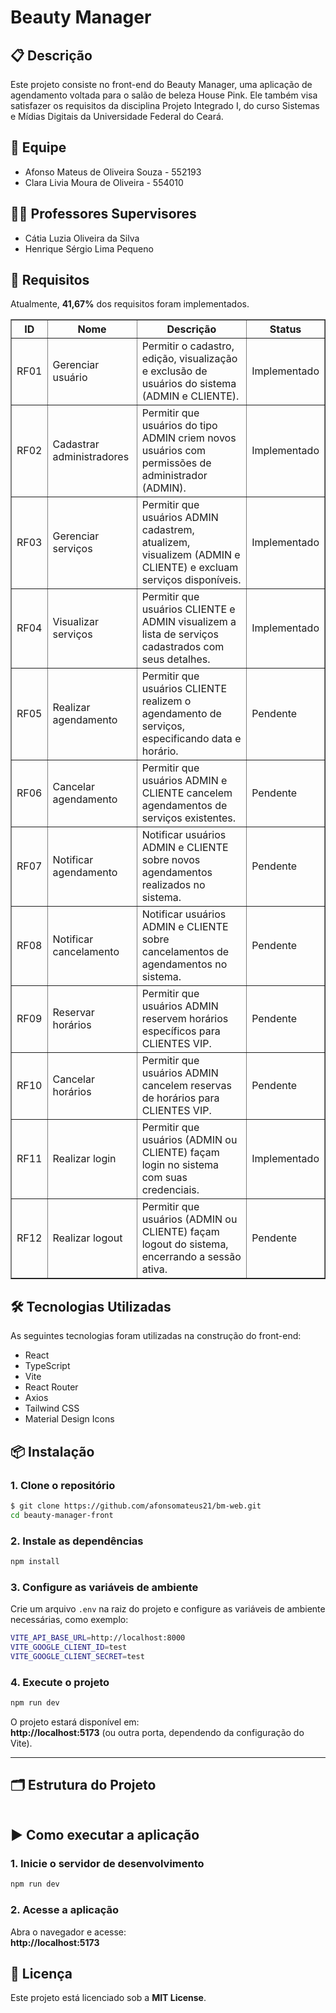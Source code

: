 # Beauty Manager

## 📋 Descrição
Este projeto consiste no front-end do Beauty Manager, uma aplicação de agendamento voltada para o salão de beleza House Pink. Ele também visa satisfazer os requisitos da disciplina Projeto Integrado I, do curso Sistemas e Mídias Digitais da Universidade Federal do Ceará.


## 👥 Equipe
- Afonso Mateus de Oliveira Souza - 552193
- Clara Livia Moura de Oliveira - 554010

## 🧑‍🏫 Professores Supervisores
- Cátia Luzia Oliveira da Silva
- Henrique Sérgio Lima Pequeno

## 📝 Requisitos
Atualmente, **41,67%** dos requisitos foram implementados.
<table border="1">
  <thead>
    <tr>
      <th>ID</th>
      <th>Nome</th>
      <th>Descrição</th>
      <th>Status</th>
    </tr>
  </thead>
  <tbody>
    <tr>
      <td>RF01</td>
      <td>Gerenciar usuário</td>
      <td>Permitir o cadastro, edição, visualização e exclusão de usuários do sistema (ADMIN e CLIENTE).</td>
      <td>Implementado</td>
    </tr>
    <tr>
      <td>RF02</td>
      <td>Cadastrar administradores</td>
      <td>Permitir que usuários do tipo ADMIN criem novos usuários com permissões de administrador (ADMIN).</td>
      <td>Implementado</td>
    </tr>
    <tr>
      <td>RF03</td>
      <td>Gerenciar serviços</td>
      <td>Permitir que usuários ADMIN cadastrem, atualizem, visualizem (ADMIN e CLIENTE) e excluam serviços disponíveis.</td>
      <td>Implementado</td>
    </tr>
    <tr>
      <td>RF04</td>
      <td>Visualizar serviços</td>
      <td>Permitir que usuários CLIENTE e ADMIN visualizem a lista de serviços cadastrados com seus detalhes.</td>
      <td>Implementado</td>
    </tr>
    <tr>
      <td>RF05</td>
      <td>Realizar agendamento</td>
      <td>Permitir que usuários CLIENTE realizem o agendamento de serviços, especificando data e horário.</td>
      <td>Pendente</td>
    </tr>
    <tr>
      <td>RF06</td>
      <td>Cancelar agendamento</td>
      <td>Permitir que usuários ADMIN e CLIENTE cancelem agendamentos de serviços existentes.</td>
      <td>Pendente</td>
    </tr>
    <tr>
      <td>RF07</td>
      <td>Notificar agendamento</td>
      <td>Notificar usuários ADMIN e CLIENTE sobre novos agendamentos realizados no sistema.</td>
      <td>Pendente</td>
    </tr>
    <tr>
      <td>RF08</td>
      <td>Notificar cancelamento</td>
      <td>Notificar usuários ADMIN e CLIENTE sobre cancelamentos de agendamentos no sistema.</td>
      <td>Pendente</td>
    </tr>
    <tr>
      <td>RF09</td>
      <td>Reservar horários</td>
      <td>Permitir que usuários ADMIN reservem horários específicos para CLIENTES VIP.</td>
      <td>Pendente</td>
    </tr>
    <tr>
      <td>RF10</td>
      <td>Cancelar horários</td>
      <td>Permitir que usuários ADMIN cancelem reservas de horários para CLIENTES VIP.</td>
      <td>Pendente</td>
    </tr>
    <tr>
      <td>RF11</td>
      <td>Realizar login</td>
      <td>Permitir que usuários (ADMIN ou CLIENTE) façam login no sistema com suas credenciais.</td>
      <td>Implementado</td>
    </tr>
    <tr>
      <td>RF12</td>
      <td>Realizar logout</td>
      <td>Permitir que usuários (ADMIN ou CLIENTE) façam logout do sistema, encerrando a sessão ativa.</td>
      <td>Pendente</td>
    </tr>
  </tbody>
</table>

## 🛠️ Tecnologias Utilizadas
As seguintes tecnologias foram utilizadas na construção do front-end:
<ul>
  <li>React</li>
  <li>TypeScript</li>
  <li>Vite</li>
  <li>React Router</li>
  <li>Axios</li>
  <li>Tailwind CSS</li>
  <li>Material Design Icons</li>
</ul>

## 📦 Instalação

### 1. **Clone o repositório**
```bash
$ git clone https://github.com/afonsomateus21/bm-web.git
cd beauty-manager-front
```

### 2. **Instale as dependências**
```bash
npm install
```

### 3. **Configure as variáveis de ambiente**
Crie um arquivo `.env` na raiz do projeto e configure as variáveis de ambiente necessárias, como exemplo:
```bash
VITE_API_BASE_URL=http://localhost:8000
VITE_GOOGLE_CLIENT_ID=test
VITE_GOOGLE_CLIENT_SECRET=test
```

### 4. **Execute o projeto**
```bash
npm run dev
```

O projeto estará disponível em:  
**http://localhost:5173** (ou outra porta, dependendo da configuração do Vite).

---

## 🗂️ Estrutura do Projeto
```bash

```

## ▶️ Como executar a aplicação

### 1. **Inicie o servidor de desenvolvimento**
```bash
npm run dev
```

### 2. **Acesse a aplicação**
Abra o navegador e acesse:  
**http://localhost:5173**

## 📝 Licença
Este projeto está licenciado sob a **MIT License**.
